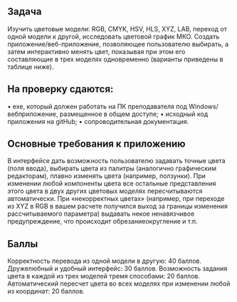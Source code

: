 ## Задача
Изучить цветовые модели: RGB, CMYK, HSV, HLS, XYZ, LAB, переход от одной
модели к другой, исследовать цветовой график МКО.
Создать приложение/веб-приложение, позволяющее пользователю выбирать, а
затем интерактивно менять цвет, показывая при этом его составляющие в трех
моделях одновременно (варианты приведены в таблице ниже).
## На проверку сдаются:
• exe, который должен работать на ПК преподавателя под Windows/вебприложение, размещенное в общем доступе;
• исходный код приложения на gitHub;
• сопроводительная документация.
## Основные требования к приложению
В интерфейсе дать возможность пользователю задавать точные цвета (поля
ввода), выбирать цвета из палитры (аналогично графическим редакторам), плавно
изменять цвета (например, ползунки).
При изменении любой компоненты цвета все остальные представления этого
цвета в двух других цветовых моделях пересчитываются автоматически.
При «некорректных цветах» (например, при переходе из XYZ в RGB в вашем
расчете получился выход за границы изменения рассчитываемого параметра)
выдавать некое ненавязчивое предупреждение, что происходит обрезаниеокругление и т.п.
## Баллы
Корректность перевода из одной модели в другую: 40 баллов.
Дружелюбный и удобный интерфейс: 30 баллов.
Возможность задания цвета в каждой из трех моделей тремя способами:
20 баллов.
Автоматический пересчет цвета во всех моделях при изменении любой из
координат: 20 баллов.
